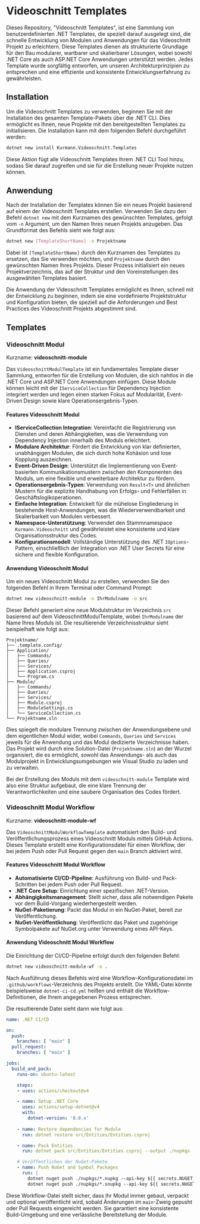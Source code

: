 # Videoschnitt Templates

Dieses Repository, "Videoschnitt Templates", ist eine Sammlung von benutzerdefinierten .NET Templates, die speziell darauf ausgelegt sind, die schnelle Entwicklung von Modulen und Anwendungen für das Videoschnitt Projekt zu erleichtern. Diese Templates dienen als strukturierte Grundlage für den Bau modularer, wartbarer und skalierbarer Lösungen, wobei sowohl .NET Core als auch ASP.NET Core Anwendungen unterstützt werden. Jedes Template wurde sorgfältig entworfen, um unseren Architekturprinzipien zu entsprechen und eine effiziente und konsistente Entwicklungserfahrung zu gewährleisten.

## Installation

Um die Videoschnitt Templates zu verwenden, beginnen Sie mit der Installation des gesamten Template-Pakets über die .NET CLI. Dies ermöglicht es Ihnen, neue Projekte mit den bereitgestellten Templates zu initialisieren. Die Installation kann mit dem folgenden Befehl durchgeführt werden:

```bash
dotnet new install Kurmann.Videoschnitt.Templates
```

Diese Aktion fügt alle Videoschnitt Templates Ihrem .NET CLI Tool hinzu, sodass Sie darauf zugreifen und sie für die Erstellung neuer Projekte nutzen können.

## Anwendung

Nach der Installation der Templates können Sie ein neues Projekt basierend auf einem der Videoschnitt Templates erstellen. Verwenden Sie dazu den Befehl `dotnet new` mit dem Kurznamen des gewünschten Templates, gefolgt vom `-n` Argument, um den Namen Ihres neuen Projekts anzugeben. Das Grundformat des Befehls sieht wie folgt aus:

```bash
dotnet new [TemplateShortName] -n Projektname
```

Dabei ist `[TemplateShortName]` durch den Kurznamen des Templates zu ersetzen, das Sie verwenden möchten, und `Projektname` durch den gewünschten Namen Ihres Projekts. Dieser Prozess initialisiert ein neues Projektverzeichnis, das auf der Struktur und den Voreinstellungen des ausgewählten Templates basiert.

Die Anwendung der Videoschnitt Templates ermöglicht es Ihnen, schnell mit der Entwicklung zu beginnen, indem sie eine vordefinierte Projektstruktur und Konfiguration bieten, die speziell auf die Anforderungen und Best Practices des Videoschnitt Projekts abgestimmt sind.

## Templates

### Videoschnitt Modul

Kurzname: **videoschnitt-module**

Das `VideoschnittModulTemplate` ist ein fundamentales Template dieser Sammlung, entworfen für die Erstellung von Modulen, die sich nahtlos in die .NET Core und ASP.NET Core Anwendungen einfügen. Diese Module können leicht mit der `IServiceCollection` für Dependency Injection integriert werden und legen einen starken Fokus auf Modularität, Event-Driven Design sowie klare Operationsergebnis-Typen.

#### Features Videoschnitt Modul

- **IServiceCollection Integration**: Vereinfacht die Registrierung von Diensten und deren Abhängigkeiten, was die Verwendung von Dependency Injection innerhalb des Moduls erleichtert.
- **Modulare Architektur**: Fördert die Entwicklung von klar definierten, unabhängigen Modulen, die sich durch hohe Kohäsion und lose Kopplung auszeichnen.
- **Event-Driven Design**: Unterstützt die Implementierung von Event-basierten Kommunikationsmustern zwischen den Komponenten des Moduls, um eine flexible und erweiterbare Architektur zu fördern.
- **Operationsergebnis-Typen**: Verwendung von `Result<T>` und ähnlichen Mustern für die explizite Handhabung von Erfolgs- und Fehlerfällen in Geschäftslogikoperationen.
- **Einfache Integration**: Entwickelt für die mühelose Eingliederung in bestehende Host-Anwendungen, was die Wiederverwendbarkeit und Skalierbarkeit von Modulen verbessert.
- **Namespace-Unterstützung**: Verwendet den Stammnamespace `Kurmann.Videoschnitt` und gewährleistet eine konsistente und klare Organisationsstruktur des Codes.
- **Konfigurationsmodell**: Vollständige Unterstützung des .NET `IOptions`-Pattern, einschließlich der Integration von .NET User Secrets für eine sichere und flexible Konfiguration.

#### Anwendung Videoschnitt Modul

Um ein neues Videoschnitt Modul zu erstellen, verwenden Sie den folgenden Befehl in Ihrem Terminal oder Command Prompt:

```bash
dotnet new videoschnitt-module -n IhrModulname -o src
```

Dieser Befehl generiert eine neue Modulstruktur im Verzeichnis `src` basierend auf dem VideoschnittModulTemplate, wobei `IhrModulname` der Name Ihres Moduls ist. Die resultierende Verzeichnisstruktur sieht beispielhaft wie folgt aus:

```text
Projektname/
├── .template.config/
├── Application/
│   ├── Commands/
│   ├── Queries/
│   ├── Services/
│   ├── Application.csproj
│   └── Program.cs
├── Module/
│   ├── Commands/
│   ├── Queries/
│   ├── Services/
│   ├── Module.csproj
│   ├── ModuleSettings.cs
│   └── ServiceCollection.cs
└── Projektname.sln
```

Dies spiegelt die modulare Trennung zwischen der Anwendungsebene und dem eigentlichen Modul wider, wobei `Commands`, `Queries` und `Services` jeweils für die Anwendung und das Modul dedizierte Verzeichnisse haben. Das Projekt wird durch eine Solution-Datei (`Projektname.sln`) an der Wurzel organisiert, die es ermöglicht, sowohl das Anwendungs- als auch das Modulprojekt in Entwicklungsumgebungen wie Visual Studio zu laden und zu verwalten.

Bei der Erstellung des Moduls mit dem `videoschnitt-module` Template wird also eine Struktur aufgebaut, die eine klare Trennung der Verantwortlichkeiten und eine saubere Organisation des Codes fördert.

### Videoschnitt Modul Workflow

Kurzname: **videoschnitt-module-wf**

Das `VideoschnittModulWorkflowTemplate` automatisiert den Build- und Veröffentlichungsprozess eines Videoschnitt Moduls mittels GitHub Actions. Dieses Template erstellt eine Konfigurationsdatei für einen Workflow, der bei jedem Push oder Pull Request gegen den `main` Branch aktiviert wird.

#### Features Videoschnitt Modul Workflow

- **Automatisierte CI/CD-Pipeline**: Ausführung von Build- und Pack-Schritten bei jedem Push oder Pull Request.
- **.NET Core Setup**: Einrichtung einer spezifischen .NET-Version.
- **Abhängigkeitsmanagement**: Stellt sicher, dass alle notwendigen Pakete vor dem Build-Vorgang wiederhergestellt werden.
- **NuGet-Paketierung**: Packt das Modul in ein NuGet-Paket, bereit zur Veröffentlichung.
- **NuGet-Veröffentlichung**: Veröffentlicht das Paket und zugehörige Symbolpakete auf NuGet.org unter Verwendung eines API-Keys.

#### Anwendung Videoschnitt Modul Workflow

Die Einrichtung der CI/CD-Pipeline erfolgt durch den folgenden Befehl:

```bash
dotnet new videoschnitt-module-wf -o .
```

Nach Ausführung dieses Befehls wird eine Workflow-Konfigurationsdatei im `.github/workflows`-Verzeichnis des Projekts erstellt. Die YAML-Datei könnte beispielsweise `dotnet-ci-cd.yml` heißen und enthält die Workflow-Definitionen, die Ihrem angegebenen Prozess entsprechen.

Die resultierende Datei sieht dann wie folgt aus:

```yaml
name: .NET CI/CD

on:
  push:
    branches: [ "main" ]
  pull_request:
    branches: [ "main" ]

jobs:
  build_and_pack:
    runs-on: ubuntu-latest

    steps:
    - uses: actions/checkout@v4

    - name: Setup .NET Core
      uses: actions/setup-dotnet@v4
      with:
        dotnet-version: '8.0.x'
        
    - name: Restore dependencies for Module
      run: dotnet restore src/Entities/Entities.csproj

    - name: Pack Entities
      run: dotnet pack src/Entities/Entities.csproj --output ./nupkgs

    # Veröffentlichen der NuGet-Pakete
    - name: Push NuGet and Symbol Packages
      run: |
        dotnet nuget push ./nupkgs/*.nupkg --api-key ${{ secrets.NUGET_API_KEY }} --source https://api.nuget.org/v3/index.json --skip-duplicate
        dotnet nuget push ./nupkgs/*.snupkg --api-key ${{ secrets.NUGET_API_KEY }} --source https://api.nuget.org/v3/index.json --skip-duplicate
```

Diese Workflow-Datei stellt sicher, dass Ihr Modul immer gebaut, verpackt und optional veröffentlicht wird, sobald Änderungen im `main`-Zweig gepusht oder Pull Requests eingereicht werden. Sie garantiert eine konsistente Build-Umgebung und eine verlässliche Bereitstellung der Module.